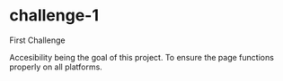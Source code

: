 # challenge-1
First Challenge

Accesibility being the goal of this project.  To ensure the page functions properly on all platforms.

